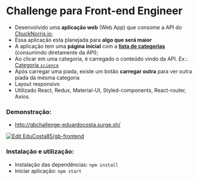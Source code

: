 # Challenge para Front-end Engineer


-   Desenvolvido uma  **aplicação web**  (Web App) que consome a API do  [ChuckNorris.io](https://api.chucknorris.io/);
-   Essa aplicação esta planejada para  **algo que será maior**
-   A aplicação tem uma  **página inicial**  com a  [**lista de categorias**](https://api.chucknorris.io/jokes/categories)  (consumindo diretamente da API);
-   Ao clicar em uma categoria, é carregado o conteúdo vindo da API. Ex.:  [Categoria  `science`](https://api.chucknorris.io/jokes/random?category=science)
-   Após carregar uma piada, existe um botão  **carregar outra**  para ver outra piada da mesma categoria
- Layout responsivo
-  Utilizado React, Redux, Material-UI, Styled-components, React-router, Axios.


### Demonstração:
-  http://gbchallenge-eduardocosta.surge.sh/

[![Edit EduCosta85/gb-frontend](https://codesandbox.io/static/img/play-codesandbox.svg)](https://codesandbox.io/s/github/EduCosta85/gb-frontend/tree/master/?fontsize=14&hidenavigation=1&theme=dark)

### Instalação e utilização:
- Instalação das dependências: ```npm install```
- Iniciar aplicação: ```npm start```